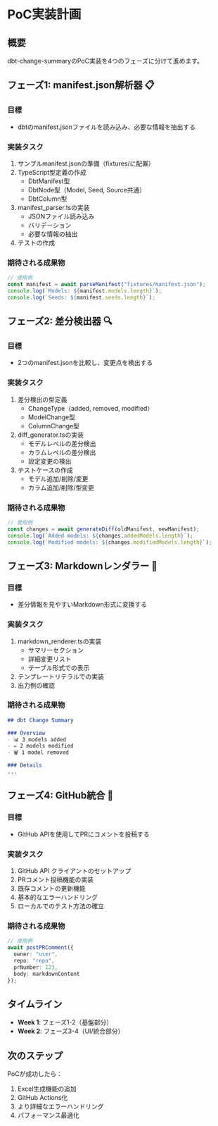 # PoC実装計画

## 概要
dbt-change-summaryのPoC実装を4つのフェーズに分けて進めます。

## フェーズ1: manifest.json解析器 📋

### 目標
- dbtのmanifest.jsonファイルを読み込み、必要な情報を抽出する

### 実装タスク
1. サンプルmanifest.jsonの準備（fixtures/に配置）
2. TypeScript型定義の作成
   - DbtManifest型
   - DbtNode型（Model, Seed, Source共通）
   - DbtColumn型
3. manifest_parser.tsの実装
   - JSONファイル読み込み
   - バリデーション
   - 必要な情報の抽出
4. テストの作成

### 期待される成果物
```typescript
// 使用例
const manifest = await parseManifest("fixtures/manifest.json");
console.log(`Models: ${manifest.models.length}`);
console.log(`Seeds: ${manifest.seeds.length}`);
```

## フェーズ2: 差分検出器 🔍

### 目標
- 2つのmanifest.jsonを比較し、変更点を検出する

### 実装タスク
1. 差分検出の型定義
   - ChangeType（added, removed, modified）
   - ModelChange型
   - ColumnChange型
2. diff_generator.tsの実装
   - モデルレベルの差分検出
   - カラムレベルの差分検出
   - 設定変更の検出
3. テストケースの作成
   - モデル追加/削除/変更
   - カラム追加/削除/型変更

### 期待される成果物
```typescript
// 使用例
const changes = await generateDiff(oldManifest, newManifest);
console.log(`Added models: ${changes.addedModels.length}`);
console.log(`Modified models: ${changes.modifiedModels.length}`);
```

## フェーズ3: Markdownレンダラー 📝

### 目標
- 差分情報を見やすいMarkdown形式に変換する

### 実装タスク
1. markdown_renderer.tsの実装
   - サマリーセクション
   - 詳細変更リスト
   - テーブル形式での表示
2. テンプレートリテラルでの実装
3. 出力例の確認

### 期待される成果物
```markdown
## dbt Change Summary

### Overview
- 📊 3 models added
- ✏️ 2 models modified
- 🗑️ 1 model removed

### Details
...
```

## フェーズ4: GitHub統合 🔗

### 目標
- GitHub APIを使用してPRにコメントを投稿する

### 実装タスク
1. GitHub API クライアントのセットアップ
2. PRコメント投稿機能の実装
3. 既存コメントの更新機能
4. 基本的なエラーハンドリング
5. ローカルでのテスト方法の確立

### 期待される成果物
```typescript
// 使用例
await postPRComment({
  owner: "user",
  repo: "repo",
  prNumber: 123,
  body: markdownContent
});
```

## タイムライン
- **Week 1**: フェーズ1-2（基盤部分）
- **Week 2**: フェーズ3-4（UI/統合部分）

## 次のステップ
PoCが成功したら：
1. Excel生成機能の追加
2. GitHub Actions化
3. より詳細なエラーハンドリング
4. パフォーマンス最適化